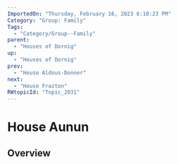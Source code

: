 ```yaml
---
ImportedOn: "Thursday, February 16, 2023 6:10:23 PM"
Category: "Group: Family"
Tags:
  - "Category/Group--Family"
parent:
  - "Houses of Dornig"
up:
  - "Houses of Dornig"
prev:
  - "House Aldous-Donner"
next:
  - "House Frazton"
RWtopicId: "Topic_2031"
---
```

# House Aunun
## Overview
